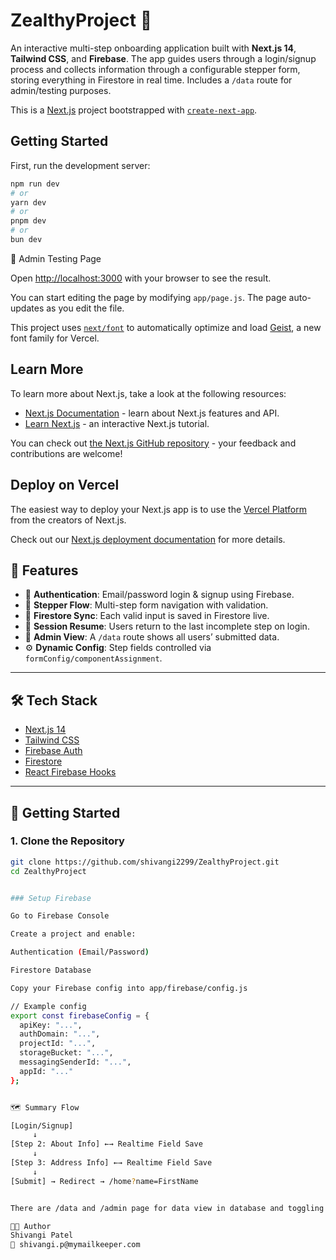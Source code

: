 
# ZealthyProject 🧠

An interactive multi-step onboarding application built with **Next.js 14**, **Tailwind CSS**, and **Firebase**. The app guides users through a login/signup process and collects information through a configurable stepper form, storing everything in Firestore in real time. Includes a `/data` route for admin/testing purposes.

This is a [Next.js](https://nextjs.org) project bootstrapped with [`create-next-app`](https://github.com/vercel/next.js/tree/canary/packages/create-next-app).

## Getting Started

First, run the development server:

```bash
npm run dev
# or
yarn dev
# or
pnpm dev
# or
bun dev
```
🧪 Admin Testing Page

Open [http://localhost:3000](http://localhost:3000) with your browser to see the result.

You can start editing the page by modifying `app/page.js`. The page auto-updates as you edit the file.

This project uses [`next/font`](https://nextjs.org/docs/app/building-your-application/optimizing/fonts) to automatically optimize and load [Geist](https://vercel.com/font), a new font family for Vercel.

## Learn More

To learn more about Next.js, take a look at the following resources:

- [Next.js Documentation](https://nextjs.org/docs) - learn about Next.js features and API.
- [Learn Next.js](https://nextjs.org/learn) - an interactive Next.js tutorial.

You can check out [the Next.js GitHub repository](https://github.com/vercel/next.js) - your feedback and contributions are welcome!

## Deploy on Vercel

The easiest way to deploy your Next.js app is to use the [Vercel Platform](https://vercel.com/new?utm_medium=default-template&filter=next.js&utm_source=create-next-app&utm_campaign=create-next-app-readme) from the creators of Next.js.

Check out our [Next.js deployment documentation](https://nextjs.org/docs/app/building-your-application/deploying) for more details.

## 🌟 Features

- 🔐 **Authentication**: Email/password login & signup using Firebase.
- 🧭 **Stepper Flow**: Multi-step form navigation with validation.
- 💾 **Firestore Sync**: Each valid input is saved in Firestore live.
- 🔁 **Session Resume**: Users return to the last incomplete step on login.
- 👀 **Admin View**: A `/data` route shows all users’ submitted data.
- ⚙️ **Dynamic Config**: Step fields controlled via `formConfig/componentAssignment`.

---

## 🛠️ Tech Stack

- [Next.js 14](https://nextjs.org/)
- [Tailwind CSS](https://tailwindcss.com/)
- [Firebase Auth](https://firebase.google.com/products/auth)
- [Firestore](https://firebase.google.com/products/firestore)
- [React Firebase Hooks](https://github.com/CSFrequency/react-firebase-hooks)


---

## 🚀 Getting Started

### 1. Clone the Repository

```bash
git clone https://github.com/shivangi2299/ZealthyProject.git
cd ZealthyProject


### Setup Firebase

Go to Firebase Console

Create a project and enable:

Authentication (Email/Password)

Firestore Database

Copy your Firebase config into app/firebase/config.js

// Example config
export const firebaseConfig = {
  apiKey: "...",
  authDomain: "...",
  projectId: "...",
  storageBucket: "...",
  messagingSenderId: "...",
  appId: "..."
};


🗺️ Summary Flow

[Login/Signup]
     ↓
[Step 2: About Info] ←→ Realtime Field Save
     ↓
[Step 3: Address Info] ←→ Realtime Field Save
     ↓
[Submit] → Redirect → /home?name=FirstName


There are /data and /admin page for data view in database and toggling the features of step 2 and step 3 respectively.

🧑‍💻 Author
Shivangi Patel
📧 shivangi.p@mymailkeeper.com
